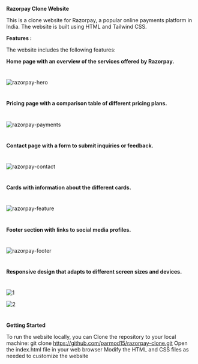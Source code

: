 
**Razorpay Clone Website**

This is a clone website for Razorpay, a popular online payments platform in India. The website is built using HTML and Tailwind CSS.

**Features :**

The website includes the following features:

**Home page with an overview of the services offered by Razorpay.**

#

 ![razorpay-hero](https://github.com/parmod15/razorpay-clone/assets/132064152/c4f11d47-3251-4420-b1b2-50bfec4d7cc7)

#

**Pricing page with a comparison table of different pricing plans.**

  #
  
 ![razorpay-payments](https://github.com/parmod15/razorpay-clone/assets/132064152/e1c3cc2d-f1aa-4732-8e65-6836e83352f0)

#

**Contact page with a form to submit inquiries or feedback.**

#

  ![razorpay-contact](https://github.com/parmod15/razorpay-clone/assets/132064152/9329a843-5747-41ad-8af5-fef874daef4d)

#

**Cards with information about the different cards.**

#

   ![razorpay-feature](https://github.com/parmod15/razorpay-clone/assets/132064152/ed9817ca-8a80-407e-994e-ff007ed428c0)

#


**Footer section with links to social media profiles.**

# 

![razorpay-footer](https://github.com/parmod15/razorpay-clone/assets/132064152/c7c16ebb-0d0d-4184-9450-32ad350eadbf)

#

**Responsive design that adapts to different screen sizes and devices.**

#

![1](https://github.com/parmod15/razorpay-clone/assets/132064152/592e1ba7-79b7-43ca-ae4e-6fe28655d255)


![2](https://github.com/parmod15/razorpay-clone/assets/132064152/d7e9c0d7-5fc8-4c4c-9f64-a809b04e075f)


#

**Getting Started**

To run the website locally, you can Clone the repository to your local machine: git clone https://github.com/parmod15/razorpay-clone.git
Open the index.html file in your web browser
Modify the HTML and CSS files as needed to customize the website
